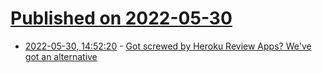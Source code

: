 # [Published on 2022-05-30](index.md)

* [2022-05-30, 14:52:20](https://news.ycombinator.com/item?id=31559631) - [Got screwed by Heroku Review Apps? We've got an alternative](https://livecycle.io/blogs/alternative-to-heroku-review-apps/)
